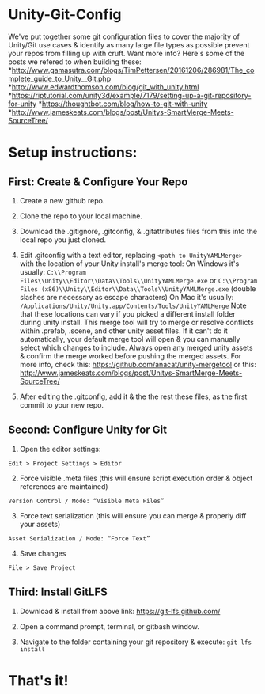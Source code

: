 # Unity-Git-Config
We've put together some git configuration files to cover the majority of Unity/Git use cases & identify as many large file types as possible prevent your repos from filling up with cruft. Want more info? Here's some of the posts we refered to when building these: 
  *http://www.gamasutra.com/blogs/TimPettersen/20161206/286981/The_complete_guide_to_Unity__Git.php 
  *http://www.edwardthomson.com/blog/git_with_unity.html
  *https://riptutorial.com/unity3d/example/7179/setting-up-a-git-repository-for-unity
  *https://thoughtbot.com/blog/how-to-git-with-unity
  *http://www.jameskeats.com/blogs/post/Unitys-SmartMerge-Meets-SourceTree/ 

# Setup instructions:

## First: Create & Configure Your Repo 

1. Create a new github repo.

2. Clone the repo to your local machine.

3. Download the .gitignore, .gitconfig, & .gitattributes files from this into the local repo you just cloned.

4. Edit .gitconfig with a text editor, replacing `<path to UnityYAMLMerge>` with the location of your Unity install's merge tool: 
On Windows it's usually: `C:\\Program Files\\Unity\\Editor\\Data\\Tools\\UnityYAMLMerge.exe` or `C:\\Program Files (x86)\\Unity\\Editor\\Data\\Tools\\UnityYAMLMerge.exe` (double slashes are necessary as escape characters)
On Mac it's usually: `/Applications/Unity/Unity.app/Contents/Tools/UnityYAMLMerge`
Note that these locations can vary if you picked a different install folder during unity install. This merge tool will try to merge or resolve conflicts within .prefab, .scene, and other unity asset files. If it can't do it automatically, your default merge tool will open & you can manually select which changes to include. Always open any merged unity assets & confirm the merge worked before pushing the merged assets. For more info, check this: https://github.com/anacat/unity-mergetool or this: http://www.jameskeats.com/blogs/post/Unitys-SmartMerge-Meets-SourceTree/ 

5. After editing the .gitconfig, add it & the the rest these files, as the first commit to your new repo.

## Second: Configure Unity for Git

1. Open the editor settings:

`Edit > Project Settings > Editor`

2. Force visible .meta files (this will ensure script execution order & object references are maintained)

`Version Control / Mode: “Visible Meta Files”`

3. Force text serialization (this will ensure you can merge & properly diff your assets)

`Asset Serialization / Mode: “Force Text”`

4. Save changes

`File > Save Project`

## Third: Install GitLFS 

1. Download & install from above link: https://git-lfs.github.com/

2. Open a command prompt, terminal, or gitbash window. 

3. Navigate to the folder containing your git repository & execute: `git lfs install`

# That's it!
